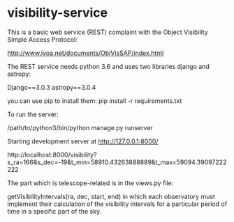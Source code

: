 # visibility-service
This is a basic web service (REST) complaint with the Object Visibility Simple Access Protocol:

http://www.ivoa.net/documents/ObjVisSAP/index.html

The REST service needs python 3.6 and uses two libraries django and astropy:

Django==3.0.3
astropy==3.0.4

you can use pip to install them:
pip install -r requirements.txt 

To run the server:

/path/to/python3/bin/python manage.py runserver


Starting development server at http://127.0.0.1:8000/

http://localhost:8000/visibility?s_ra=166&s_dec=-19&t_min=58910.43263888889&t_max=59094.39097222222

The part which is telescope-related is in the views.py file:

getVisibilityIntervals(ra, dec, start, end) in which each observatory must implement their calculation of the visibility 
intervals for a particular period of time in a specific part of the sky.
  

